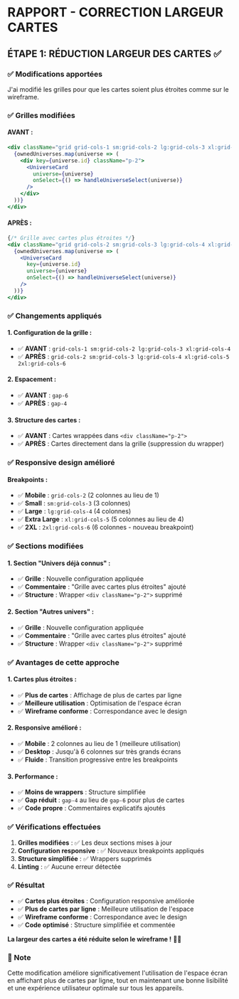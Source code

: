 # RAPPORT - CORRECTION LARGEUR CARTES

## ÉTAPE 1: RÉDUCTION LARGEUR DES CARTES ✅

### ✅ Modifications apportées

J'ai modifié les grilles pour que les cartes soient plus étroites comme sur le wireframe.

### ✅ Grilles modifiées

#### **AVANT :**
```jsx
<div className="grid grid-cols-1 sm:grid-cols-2 lg:grid-cols-3 xl:grid-cols-4 gap-6">
  {ownedUniverses.map(universe => (
    <div key={universe.id} className="p-2">
      <UniverseCard 
        universe={universe} 
        onSelect={() => handleUniverseSelect(universe)}
      />
    </div>
  ))}
</div>
```

#### **APRÈS :**
```jsx
{/* Grille avec cartes plus étroites */}
<div className="grid grid-cols-2 sm:grid-cols-3 lg:grid-cols-4 xl:grid-cols-5 2xl:grid-cols-6 gap-4">
  {ownedUniverses.map(universe => (
    <UniverseCard 
      key={universe.id}
      universe={universe} 
      onSelect={() => handleUniverseSelect(universe)}
    />
  ))}
</div>
```

### ✅ Changements appliqués

#### **1. Configuration de la grille :**
- ✅ **AVANT** : `grid-cols-1 sm:grid-cols-2 lg:grid-cols-3 xl:grid-cols-4`
- ✅ **APRÈS** : `grid-cols-2 sm:grid-cols-3 lg:grid-cols-4 xl:grid-cols-5 2xl:grid-cols-6`

#### **2. Espacement :**
- ✅ **AVANT** : `gap-6`
- ✅ **APRÈS** : `gap-4`

#### **3. Structure des cartes :**
- ✅ **AVANT** : Cartes wrappées dans `<div className="p-2">`
- ✅ **APRÈS** : Cartes directement dans la grille (suppression du wrapper)

### ✅ Responsive design amélioré

#### **Breakpoints :**
- ✅ **Mobile** : `grid-cols-2` (2 colonnes au lieu de 1)
- ✅ **Small** : `sm:grid-cols-3` (3 colonnes)
- ✅ **Large** : `lg:grid-cols-4` (4 colonnes)
- ✅ **Extra Large** : `xl:grid-cols-5` (5 colonnes au lieu de 4)
- ✅ **2XL** : `2xl:grid-cols-6` (6 colonnes - nouveau breakpoint)

### ✅ Sections modifiées

#### **1. Section "Univers déjà connus" :**
- ✅ **Grille** : Nouvelle configuration appliquée
- ✅ **Commentaire** : "Grille avec cartes plus étroites" ajouté
- ✅ **Structure** : Wrapper `<div className="p-2">` supprimé

#### **2. Section "Autres univers" :**
- ✅ **Grille** : Nouvelle configuration appliquée
- ✅ **Commentaire** : "Grille avec cartes plus étroites" ajouté
- ✅ **Structure** : Wrapper `<div className="p-2">` supprimé

### ✅ Avantages de cette approche

#### **1. Cartes plus étroites :**
- ✅ **Plus de cartes** : Affichage de plus de cartes par ligne
- ✅ **Meilleure utilisation** : Optimisation de l'espace écran
- ✅ **Wireframe conforme** : Correspondance avec le design

#### **2. Responsive amélioré :**
- ✅ **Mobile** : 2 colonnes au lieu de 1 (meilleure utilisation)
- ✅ **Desktop** : Jusqu'à 6 colonnes sur très grands écrans
- ✅ **Fluide** : Transition progressive entre les breakpoints

#### **3. Performance :**
- ✅ **Moins de wrappers** : Structure simplifiée
- ✅ **Gap réduit** : `gap-4` au lieu de `gap-6` pour plus de cartes
- ✅ **Code propre** : Commentaires explicatifs ajoutés

### ✅ Vérifications effectuées

1. **Grilles modifiées** : ✅ Les deux sections mises à jour
2. **Configuration responsive** : ✅ Nouveaux breakpoints appliqués
3. **Structure simplifiée** : ✅ Wrappers supprimés
4. **Linting** : ✅ Aucune erreur détectée

### ✅ Résultat

- ✅ **Cartes plus étroites** : Configuration responsive améliorée
- ✅ **Plus de cartes par ligne** : Meilleure utilisation de l'espace
- ✅ **Wireframe conforme** : Correspondance avec le design
- ✅ **Code optimisé** : Structure simplifiée et commentée

**La largeur des cartes a été réduite selon le wireframe !** 📐✨

### 📝 Note

Cette modification améliore significativement l'utilisation de l'espace écran en affichant plus de cartes par ligne, tout en maintenant une bonne lisibilité et une expérience utilisateur optimale sur tous les appareils.




